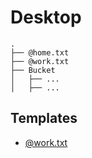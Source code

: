 # Desktop


```
.
├── @home.txt
├── @work.txt
├── Bucket
│   ├── ...
│   ├── ...
```

## Templates
+ [@work.txt](%40work.txt)
